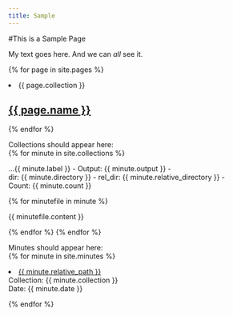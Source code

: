 ```yaml
---
title: Sample
---
```

#This is a Sample Page

My text goes here. And we can *all* see it.

{% for page in site.pages %}
  <li>{{ page.collection }}</li>
  <h2>
    <a href="{{ page.url }}">{{ page.name }}</a>
  </h2>
  <!-- <p>(( minfile.content | markdownify }}</p> -->

{% endfor %}

<p>Collections should appear here:<br>
{% for minute in site.collections %}
  <p>...{{ minute.label }} - Output: {{ minute.output }} - <br>
      dir: {{ minute.directory }} - rel_dir: {{ minute.relative_directory }} - <br>
    Count: {{ minute.count }}</p>
    {% for minutefile in minute %}
      <p>{{ minutefile.content }}</p>
    {% endfor %}
{% endfor %}
</p>

<p>Minutes should appear here:<br>
{% for minute in site.minutes %}
  <li><a href="{{ minute.url }}">{{ minute.relative_path }}</a></li>
  Collection: {{ minute.collection }}<br>
  Date: {{ minute.date }}<br>
  
<!-- Redenered Output: <p>}} minute.output }}</p> -->
<!-- Unrendered Content: <p>}} minute.content }}</p> -->
{% endfor %}
</p>
